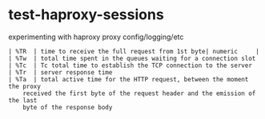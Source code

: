 # test-haproxy-sessions

experimenting with haproxy proxy config/logging/etc


```
| %TR  | time to receive the full request from 1st byte| numeric     |
| %Tw  | total time spent in the queues waiting for a connection slot
| %Tc  | Tc total time to establish the TCP connection to the server
| %Tr  | server response time
| %Ta  | total active time for the HTTP request, between the moment the proxy
    received the first byte of the request header and the emission of the last
    byte of the response body
```